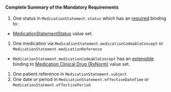 #### Complete Summary of the Mandatory Requirements


1.  One status in `MedicationStatement.status` which has an [required](http://build.fhir.org/terminologies.html#required) binding to:
-   [MedicationStatementStatus] value set.
1.  One medication via `MedicationStatement.medicationCodeableConcept` or `MedicationStatement.medicationReference`   
-  `MedicationStatement.medicationCodeableConcept` has an [extensible](http://build.fhir.org/terminologies.html#extensible) binding to [Medication Clinical Drug (RxNorm)] value set.
1.  One patient reference in `MedicationStatement.subject`
1.  One date or period in `MedicationStatement.effectiveDateTime` or `MedicationStatment.effectivePeriod`


  [Medication Clinical Drug (RxNorm)]: valueset-us-core-medication-codes.html
  [MedicationStatusStatus]: http://build.fhir.org/valueset-medication-request-status.html
[MedicationStatementStatus]: http://build.fhir.org/valueset-medication-statement-status.html


